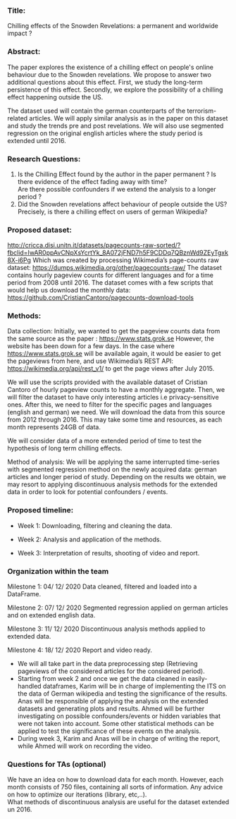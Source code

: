 ### Title:

Chilling effects of the Snowden Revelations: a permanent and worldwide impact ? 
 
### Abstract:

The paper explores the existence of a chilling effect on people's online behaviour due to the Snowden revelations.
We propose to answer two additional questions about this effect. First, we study the long-term persistence
of this effect. Secondly, we explore the possibility of a chilling effect happening outside the US.  

The dataset used will contain the german counterparts of the terrorism-related articles. We will 
apply similar analysis as in the paper on this dataset and study the trends pre and post revelations.
We will also use segmented regression on the original english articles where the study period is extended until 2016.


### Research Questions:  

1. Is the Chilling Effect found by the author in the paper permanent ? 
   Is there evidence of the effect fading away with time?   
   Are there possible confounders if we extend the analysis to a longer period ? 
2. Did the Snowden revelations affect behaviour of people outside the US?
   Precisely, is there a chilling effect on users of german Wikipedia?


### Proposed dataset:

http://cricca.disi.unitn.it/datasets/pagecounts-raw-sorted/?fbclid=IwAR0ppAvCNpXsYcrtYk_8A072jFND7h5F9CDDq7QBznWd9ZEyTgxk8X-i6Pg
Which was created by processing Wikimedia’s page-counts raw dataset: 
https://dumps.wikimedia.org/other/pagecounts-raw/
The dataset contains hourly pageview counts for different languages and for a time period from 2008 until 2016.
The dataset comes with a few scripts that would help us download the monthly data:
https://github.com/CristianCantoro/pagecounts-download-tools


### Methods: 

Data collection: 
Initially, we wanted to get the pageview counts data from the same source as the paper : https://www.stats.grok.se
However, the website has been down for a few days. 
In the case where https://www.stats.grok.se will be available again, it would be easier to get the pageviews from here, and use Wikimedia’s REST API: https://wikimedia.org/api/rest_v1/ to get the page views after July 2015.

We will use the scripts provided with the available dataset of Cristian Cantoro of hourly pageview counts to have a monthly aggregate. Then, we will filter the dataset to have only interesting articles i.e privacy-sensitive ones. 
After this, we need to filter for the specific pages and languages (english and german) we need. We will download the data from this source from 2012 through 2016. This may take some time and resources, as each month represents 24GB of data.

We will consider data of a more extended period of time to test the hypothesis of long term chilling effects.


Method of analysis: 
We will be applying the same interrupted time-series with segmented regression method on the newly acquired data: german articles and longer period of study.
Depending on the results we obtain, we may resort to applying discontinuous analysis methods for the extended data in order to look for potential confounders / events.

### Proposed timeline:  
* Week 1: Downloading, filtering and cleaning the data.

* Week 2: Analysis and application of the methods.

* Week 3: Interpretation of results, shooting of video and report.


### Organization within the team
Milestone 1: 04/ 12/ 2020 Data cleaned, filtered and loaded into a DataFrame.

Milestone 2: 07/ 12/ 2020 Segmented regression applied on german articles and on extended english data.

Milestone 3: 11/ 12/ 2020 Discontinuous analysis methods applied to extended data.

Milestone 4: 18/ 12/ 2020 Report and video ready.

* We will all take part in the data preprocessing step (Retrieving pageviews of the considered articles for the considered period).
* Starting from week 2 and once we get the data cleaned in easily-handled dataframes, 
    Karim will be in charge of implementing the ITS on the data of German wikipedia and testing the significance of the results. 
    Anas will be responsible of applying the analysis on the extended datasets and generating plots and results.
    Ahmed will be further investigating on possible confounders/events or hidden variables that were not taken into account. Some other statistical methods can be    applied to test the significance of these events on the analysis.
* During week 3, 
Karim and Anas will be in charge of writing the report, while Ahmed will work on recording the video.

### Questions for TAs (optional)
We have an idea on how to download data for each month. However, each month consists of 750 files, containing all sorts of information. Any advice on how to optimize our iterations (library, etc,..).  
What methods of discontinuous analysis are useful for the dataset extended un 2016.  




